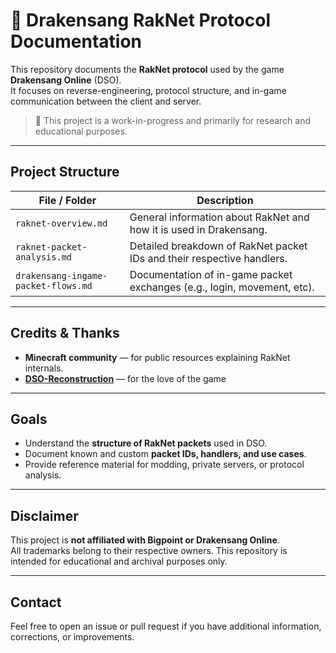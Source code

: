 # 🧾 Drakensang RakNet Protocol Documentation

This repository documents the **RakNet protocol** used by the game **Drakensang Online** (DSO).  
It focuses on reverse-engineering, protocol structure, and in-game communication between the client and server.

> 🚧 This project is a work-in-progress and primarily for research and educational purposes.

---

##  Project Structure

| File / Folder                  | Description                                                                 |
|-------------------------------|-----------------------------------------------------------------------------|
| `raknet-overview.md`          | General information about RakNet and how it is used in Drakensang.         |
| `raknet-packet-analysis.md`   | Detailed breakdown of RakNet packet IDs and their respective handlers.     |
| `drakensang-ingame-packet-flows.md`      | Documentation of in-game packet exchanges (e.g., login, movement, etc).    |

---

##  Credits & Thanks

-  **Minecraft community** — for public resources explaining RakNet internals.
-  **[DSO-Reconstruction](https://github.com/DSO-Reconstruction)** — for the love of the game

---

##  Goals

- Understand the **structure of RakNet packets** used in DSO.
- Document known and custom **packet IDs, handlers, and use cases**.
- Provide reference material for modding, private servers, or protocol analysis.

---

##  Disclaimer

This project is **not affiliated with Bigpoint or Drakensang Online**.  
All trademarks belong to their respective owners. This repository is intended for educational and archival purposes only.

---

##  Contact

Feel free to open an issue or pull request if you have additional information, corrections, or improvements.


